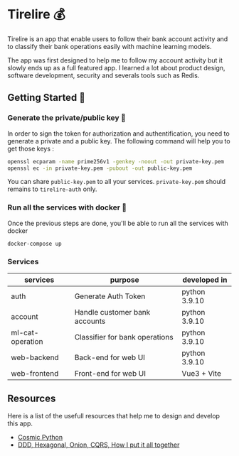 # Tirelire 💰

Tirelire is an app that enable users to follow their bank account activity and to classify their bank operations easily with machine learning models.

The app was first designed to help me to follow my account activity but it slowly ends up as a full featured app. I learned a lot about product design, software development, security and severals tools such as Redis.

## Getting Started 🚀

### Generate the private/public key 🔐
In order to sign the token for authorization and authentification, you need to generate a private and a public key.
The following command will help you to get those keys :
```sh
openssl ecparam -name prime256v1 -genkey -noout -out private-key.pem 
openssl ec -in private-key.pem -pubout -out public-key.pem 
```
You can share `public-key.pem` to all your services. `private-key.pem` should remains to `tirelire-auth` only.

### Run all the services with docker 🐳

Once the previous steps are done, you'll be able to run all the services with docker
```
docker-compose up
```

### Services
| services         | purpose                        | developed in  |
|------------------|--------------------------------|---------------|
| auth             | Generate Auth Token            | python 3.9.10 |
| account          | Handle customer bank accounts  | python 3.9.10 |
| ml-cat-operation | Classifier for bank operations | python 3.9.10 |
| web-backend      | Back-end for web UI            | python 3.9.10 |
| web-frontend     | Front-end for web UI           | Vue3 + Vite   |

## Resources
Here is a list of the usefull resources that help me to design and develop this app.

- [Cosmic Python](https://www.cosmicpython.com/)
- [DDD, Hexagonal, Onion, CQRS, How I put it all together](https://herbertograca.com/2017/11/16/explicit-architecture-01-ddd-hexagonal-onion-clean-cqrs-how-i-put-it-all-together/)
